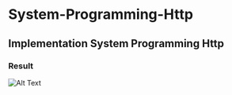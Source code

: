 # System-Programming-Http
## Implementation System Programming Http
### Result
![Alt Text](https://user-images.githubusercontent.com/37025923/58748751-dccfd380-84b7-11e9-9fe2-50ff1ba3c765.gif)

